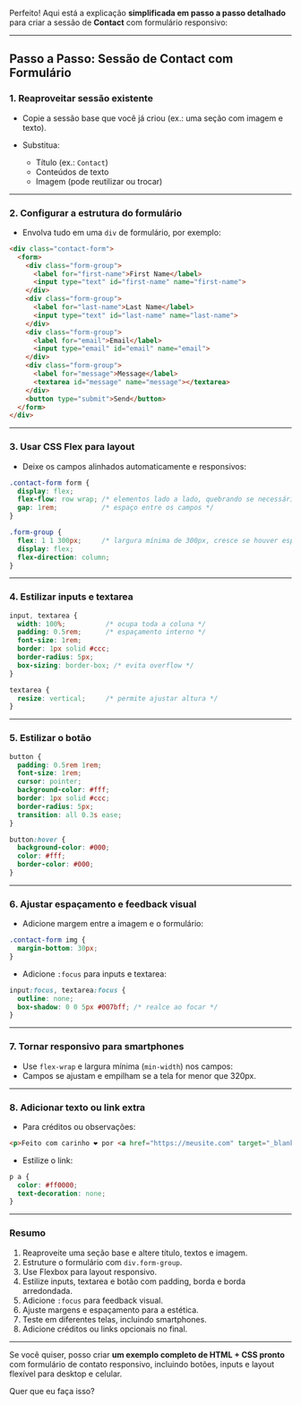 Perfeito! Aqui está a explicação **simplificada em passo a passo detalhado** para criar a sessão de **Contact** com formulário responsivo:

---

## **Passo a Passo: Sessão de Contact com Formulário**

### **1. Reaproveitar sessão existente**

* Copie a sessão base que você já criou (ex.: uma seção com imagem e texto).
* Substitua:

  * Título (ex.: `Contact`)
  * Conteúdos de texto
  * Imagem (pode reutilizar ou trocar)

---

### **2. Configurar a estrutura do formulário**

* Envolva tudo em uma `div` de formulário, por exemplo:

```html
<div class="contact-form">
  <form>
    <div class="form-group">
      <label for="first-name">First Name</label>
      <input type="text" id="first-name" name="first-name">
    </div>
    <div class="form-group">
      <label for="last-name">Last Name</label>
      <input type="text" id="last-name" name="last-name">
    </div>
    <div class="form-group">
      <label for="email">Email</label>
      <input type="email" id="email" name="email">
    </div>
    <div class="form-group">
      <label for="message">Message</label>
      <textarea id="message" name="message"></textarea>
    </div>
    <button type="submit">Send</button>
  </form>
</div>
```

---

### **3. Usar CSS Flex para layout**

* Deixe os campos alinhados automaticamente e responsivos:

```css
.contact-form form {
  display: flex;
  flex-flow: row wrap; /* elementos lado a lado, quebrando se necessário */
  gap: 1rem;           /* espaço entre os campos */
}

.form-group {
  flex: 1 1 300px;     /* largura mínima de 300px, cresce se houver espaço */
  display: flex;
  flex-direction: column;
}
```

---

### **4. Estilizar inputs e textarea**

```css
input, textarea {
  width: 100%;          /* ocupa toda a coluna */
  padding: 0.5rem;      /* espaçamento interno */
  font-size: 1rem;
  border: 1px solid #ccc;
  border-radius: 5px;
  box-sizing: border-box; /* evita overflow */
}

textarea {
  resize: vertical;     /* permite ajustar altura */
}
```

---

### **5. Estilizar o botão**

```css
button {
  padding: 0.5rem 1rem;
  font-size: 1rem;
  cursor: pointer;
  background-color: #fff;
  border: 1px solid #ccc;
  border-radius: 5px;
  transition: all 0.3s ease;
}

button:hover {
  background-color: #000;
  color: #fff;
  border-color: #000;
}
```

---

### **6. Ajustar espaçamento e feedback visual**

* Adicione margem entre a imagem e o formulário:

```css
.contact-form img {
  margin-bottom: 30px;
}
```

* Adicione `:focus` para inputs e textarea:

```css
input:focus, textarea:focus {
  outline: none;
  box-shadow: 0 0 5px #007bff; /* realce ao focar */
}
```

---

### **7. Tornar responsivo para smartphones**

* Use `flex-wrap` e largura mínima (`min-width`) nos campos:
* Campos se ajustam e empilham se a tela for menor que 320px.

---

### **8. Adicionar texto ou link extra**

* Para créditos ou observações:

```html
<p>Feito com carinho ❤️ por <a href="https://meusite.com" target="_blank" rel="nofollow">Meu Nome</a></p>
```

* Estilize o link:

```css
p a {
  color: #ff0000;
  text-decoration: none;
}
```

---

### **Resumo**

1. Reaproveite uma seção base e altere título, textos e imagem.
2. Estruture o formulário com `div.form-group`.
3. Use Flexbox para layout responsivo.
4. Estilize inputs, textarea e botão com padding, borda e borda arredondada.
5. Adicione `:focus` para feedback visual.
6. Ajuste margens e espaçamento para a estética.
7. Teste em diferentes telas, incluindo smartphones.
8. Adicione créditos ou links opcionais no final.

---

Se você quiser, posso criar **um exemplo completo de HTML + CSS pronto** com formulário de contato responsivo, incluindo botões, inputs e layout flexível para desktop e celular.

Quer que eu faça isso?
